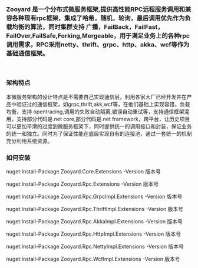 ### Zooyard 是一个分布式微服务框架,提供高性能RPC远程服务调用和兼容各种现有rpc框架，集成了哈希，随机，轮询，最后调用优先作为负载均衡的算法，同时集群支持 广播，FailBack，FailFast，FailOver,FailSafe,Forking,Mergeable，用于满足业务上的各种rpc调用需求，RPC采用netty、thrift、grpc、http、akka、wcf等作为基础通信框架。

<br />

### 架构特点
本微服务架构的设计特点是不需要自己实现通信层，利用各家大厂已经开发并在产品中验证过的通信框架，如grpc,thrift,akk,wcf等，在他们基础上实现容错，负载均衡，支持 opentracing,调用的失败自动隔离,错误自动重试等，支持通信框架混用，支持部分代码是.net core,部分代码是.net framework，跨平台，让历史项目可以更加平滑的过度到微服务框架下，同时提供统一的调用接口和封装，保证业务的统一和独立。同时为了保证性能在底层实现自有的连接池，通过一套统一的机制充分利用系统资源。


### 如何安装

nuget:Install-Package Zooyard.Core.Extensions -Version  版本号

nuget:Install-Package Zooyard.Rpc.Extensions -Version  版本号

nuget:Install-Package Zooyard.Rpc.GrpcImpl.Extensions -Version  版本号

nuget:Install-Package Zooyard.Rpc.ThriftImpl.Extensions -Version  版本号

nuget:Install-Package Zooyard.Rpc.AkkaImpl.Extensions -Version  版本号

nuget:Install-Package Zooyard.Rpc.HttpImpl.Extensions -Version  版本号

nuget:Install-Package Zooyard.Rpc.NettyImpl.Extensions -Version  版本号

nuget:Install-Package Zooyard.Rpc.WcfImpl.Extensions -Version  版本号

